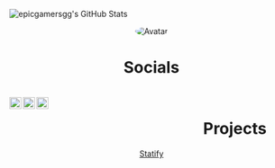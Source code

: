 ![epicgamersgg's GitHub Stats](https://github-readme-stats.vercel.app/api?username=epicgamersgg&show_icons=true&theme=tokyonight)

<p align="center">
  <a>
<img src="https://cdn.discordapp.com/avatars/707743097488146524/a_5f83b3dae7df2603361abda63bae9012.gif?size=128" alt="Avatar" style="border-radius: 75%;">
  </a><br>
</p>

<h1 style="text-align: center;" align="center"> Socials </h1> <br>

<a href="https://discord.bio/p/sgg">
  <img align="left" alt="Discord" width="21px" src="https://raw.githubusercontent.com/epicgamersgg/epicgamersgg/0e566c7ef6fdaa30c4b79fec47d269e685686b63/assets/discord.svg" />
</a>
<a href="https://www.twitch.tv/shredgnargames">
  <img align="left" alt="Twitch" width="21px" src="https://raw.githubusercontent.com/epicgamersgg/epicgamersgg/0e566c7ef6fdaa30c4b79fec47d269e685686b63/assets/twitch.svg" />
</a>
<a href="https://www.youtube.com/channel/UCuQbhNWFb9hpHFO_uwuG-Ng">
  <img align="left" alt="YouTube" width="21px" src="https://raw.githubusercontent.com/epicgamersgg/epicgamersgg/0e566c7ef6fdaa30c4b79fec47d269e685686b63/assets/youtube.svg" />
</a>

<div class="display">
<h1 style="width:800px; text-align: center;" align="center"> Projects </h1>
  <a href="http://statify.ga"> <p style="text-align: center;"align="center">Statify<br></p></>
</div>




